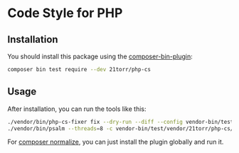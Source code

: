 Code Style for PHP
==================

Installation
------------

You should install this package using the [composer-bin-plugin]:

```bash
composer bin test require --dev 21torr/php-cs
```

Usage
-----

After installation, you can run the tools like this:

```bash
./vendor/bin/php-cs-fixer fix --dry-run --diff --config vendor-bin/test/vendor/21torr/php-cs/.php_cs.dist
./vendor/bin/psalm --threads=8 -c vendor-bin/test/vendor/21torr/php-cs/psalm/symfony.xml
```

For [composer normalize], you can just install the plugin globally and run it.


[composer-bin-plugin]: https://github.com/bamarni/composer-bin-plugin
[composer normalize]: https://packagist.org/packages/ergebnis/composer-normalize